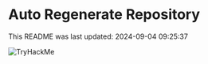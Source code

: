 # Auto Regenerate Repository

This README was last updated: 2024-09-04 09:25:37

 ![TryHackMe](https://tryhackme.com/badge/533634)